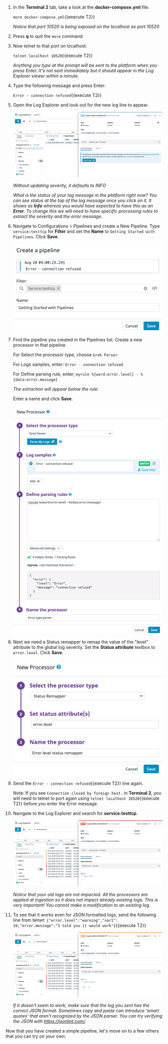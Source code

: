 1. In the **Terminal 2** tab, take a look at the **docker-compose.yml** file. 
   
   `more docker-compose.yml`{{execute T2}}
   
   *Notice that port 10520 is being exposed on the localhost as port 10520*
   
2. Press **q** to quit the `more` command.


3. Now telnet to that port on localhost:

   `telnet localhost 10520`{{execute T2}}

   *Anything you type at the prompt will be sent to the platform when you press Enter. It's not sent immediately but it should appear in the Log Explorer viewer within a minute.*

4. Type the following message and press Enter:

   `Error - connection refused`{{execute T2}}

5. Open the Log Explorer and look out for the new log line to appear.
   
   ![Defaults to INFO](/logsparse/assets/defaultsinfonew.png)

   *Without updating severity, it defaults to INFO*

   *What is the status of your log message in the platform right now? You can see status at the top of the log message once you click on it. It shows as **Info** whereas you would have expected to have this as an **Error**. To change this we will need to have specific processing rules to extract the severity and the error message.*

6. Navigate to Configurations > Pipelines and create a New Pipeline. Type `service:testtcp` for **Filter** and set the **Name** to `Getting Started with Pipelines`. Click **Save**.

   ![New Pipeline](/logsparse/assets/newpipelinenew.png)

7. Find the pipeline you created in the Pipelines list. Create a new processor in that pipeline. 

   For Select the processor type, choose `Grok Parser`. 
   
   For Logs samples, enter:
   `Error - connection refused`
   
   For Define parsing rule, enter;
   `myrule %{word:error.level} - %{data:error.message}`
   
   *The extraction will appear below the rule.*
   
   Enter a name and click **Save**.
   
   ![New Grok Parser](/logsparse/assets/newgrokparser.png)

8. Next we need a Status remapper to remap the value of the "level" attribute to the global log severity. Set the **Status attribute** textbox to `error.level`. Click **Save**.
   
   ![New Status Remapper](/logsparse/assets/newstatusremapper.png)

9. Send the `Error - connection refused`{{execute T2}} line again. 
   
   Note: If you see `Connection closed by foreign host.` in **Terminal 2**, you will need to telnet to port again using `telnet localhost 10520`{{execute T2}} before you enter the Error message.

10. Navigate to the Log Explorer and search for **service:testtcp**.

    ![Shows Error Status](/logsparse/assets/errorstatus.png)
    
    *Notice that your old logs are not impacted. All the processors are applied at ingestion so it does not impact already existing logs. This is very important! You cannot make a modification to an existing log.*

11. To see that it works even for JSON formatted logs, send the following line from telnet:
    `{"error.level":"warning","var1": 10,"error.message":"I told you it would work"}`{{execute T2}}
   
    ![JSON logs](/logsparse/assets/jsonlogsnew.png)
    
    *If it doesn't seem to work, make sure that the log you sent has the correct JSON format. Sometimes copy and paste can introduce 'smart quotes' that aren't recognized by the JSON parser. You can try verifying the JSON with https://jsonlint.com/.*

Now that you have created a simple pipeline, let's move on to a few others that you can try on your own.

